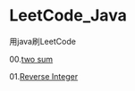 # LeetCode_Java
用java刷LeetCode

00.[two sum](https://leetcode.com/problems/two-sum/description/)

01.[Reverse Integer](https://leetcode.com/problems/reverse-integer/description/)

